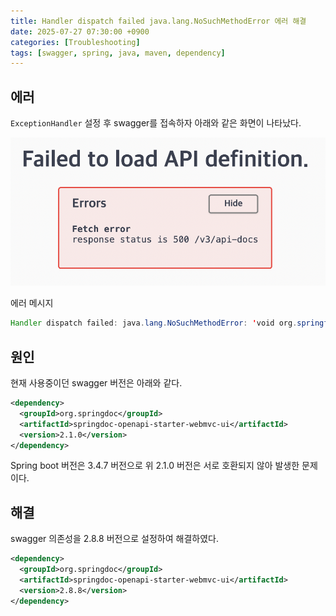 ```yaml
---
title: Handler dispatch failed java.lang.NoSuchMethodError 에러 해결
date: 2025-07-27 07:30:00 +0900
categories: [Troubleshooting]
tags: [swagger, spring, java, maven, dependency]
---
```


## **에러**
`ExceptionHandler` 설정 후 swagger를 접속하자 아래와 같은 화면이 나타났다.

![swaggerError](/assets/img/swagger_error.png)

에러 메시지

```java
Handler dispatch failed: java.lang.NoSuchMethodError: 'void org.springframework.web.method.ControllerAdviceBean.<init>(java.lang.Object)'
```

## **원인**
현재 사용중이던 swagger 버전은 아래와 같다.

```xml
<dependency>
  <groupId>org.springdoc</groupId>
  <artifactId>springdoc-openapi-starter-webmvc-ui</artifactId>
  <version>2.1.0</version>
</dependency>
```

Spring boot 버전은 3.4.7 버전으로 위 2.1.0 버전은 서로 호환되지 않아 발생한 문제이다.

## **해결**
swagger 의존성을 2.8.8 버전으로 설정하여 해결하였다.

```xml
<dependency>
  <groupId>org.springdoc</groupId>
  <artifactId>springdoc-openapi-starter-webmvc-ui</artifactId>
  <version>2.8.8</version>
</dependency>
```

